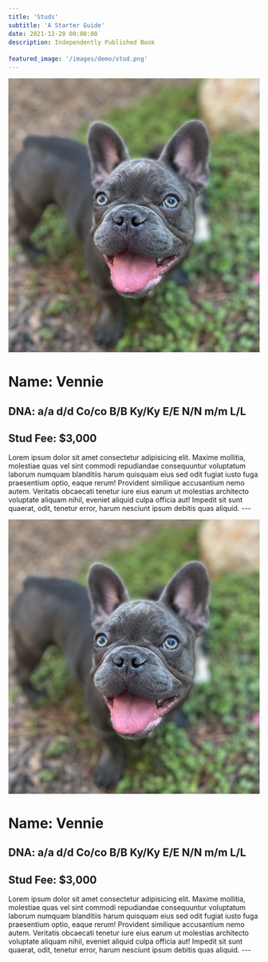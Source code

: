 ```yaml
---
title: 'Studs'
subtitle: 'A Starter Guide'
date: 2021-12-20 00:00:00
description: Independently Published Book

featured_image: '/images/demo/stud.png'
---
```


![](/images/demo/stud.png)


<h1>Name: Vennie </h1>
<h2>DNA: a/a d/d Co/co B/B Ky/Ky E/E N/N m/m L/L </h2>
<h2>Stud Fee: $3,000</h2>
Lorem ipsum dolor sit amet consectetur adipisicing elit. Maxime mollitia,
molestiae quas vel sint commodi repudiandae consequuntur voluptatum laborum
numquam blanditiis harum quisquam eius sed odit fugiat iusto fuga praesentium
optio, eaque rerum! Provident similique accusantium nemo autem. Veritatis
obcaecati tenetur iure eius earum ut molestias architecto voluptate aliquam
nihil, eveniet aliquid culpa officia aut! Impedit sit sunt quaerat, odit,
tenetur error, harum nesciunt ipsum debitis quas aliquid.
---

![](/images/demo/stud.png)


<h1>Name: Vennie </h1>
<h2>DNA: a/a d/d Co/co B/B Ky/Ky E/E N/N m/m L/L </h2>
<h2>Stud Fee: $3,000</h2>
Lorem ipsum dolor sit amet consectetur adipisicing elit. Maxime mollitia,
molestiae quas vel sint commodi repudiandae consequuntur voluptatum laborum
numquam blanditiis harum quisquam eius sed odit fugiat iusto fuga praesentium
optio, eaque rerum! Provident similique accusantium nemo autem. Veritatis
obcaecati tenetur iure eius earum ut molestias architecto voluptate aliquam
nihil, eveniet aliquid culpa officia aut! Impedit sit sunt quaerat, odit,
tenetur error, harum nesciunt ipsum debitis quas aliquid.
---
